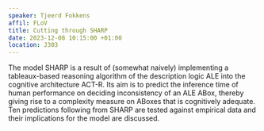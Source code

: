 ```yaml
---
speaker: Tjeerd Fokkens
affil: FLoV
title: Cutting through SHARP
date: 2023-12-08 10:15:00 +01:00
location: J303
---
```


The model SHARP is a result of (somewhat naively) implementing a tableaux-based reasoning algorithm of the description logic ALE into the cognitive architecture ACT-R. Its aim is to predict the inference time of human performance on deciding inconsistency of an ALE ABox, thereby giving rise to a complexity measure on ABoxes that is cognitively adequate. Ten predictions following from SHARP are tested against empirical data and their implications for the model are discussed.
